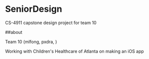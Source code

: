 SeniorDesign
============
CS-4911 capstone design project for team 10

##about

Team 10 (mlfong, pxdra, )

Working with Children's Healthcare of Atlanta on making an iOS app





